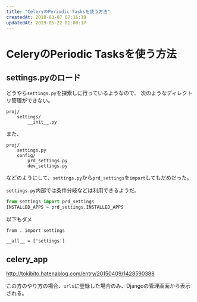 ```yaml
---
title: "CeleryのPeriodic Tasksを使う方法"
createdAt: 2018-03-07 07:16:19
updatedAt: 2019-05-22 01:08:17
---
```


# CeleryのPeriodic Tasksを使う方法

## settings.pyのロード

どうやら`settings.py`を探索しに行っているようなので、
次のようなディレクトリ管理ができない。

```
proj/
    settings/
        __init__.py
```


また、

```
proj/
    settings.py
    config/
        prd_settings.py
        dev_settings.py
```

などのようにして、`settings.py`から`prd_settings`を`import`してもだめだった。

`settings.py`内部では条件分岐などは利用できるようだ。

```python
from settings import prd_settings
INSTALLED_APPS = prd_settings.INSTALLED_APPS
```

以下もダメ

```
from . import settings

__all__ = ['settings']
```

## celery_app

<http://tokibito.hatenablog.com/entry/20150409/1428590388>

この方のやり方の場合、`urls`に登録した場合のみ、Djangoの管理画面から表示される。







